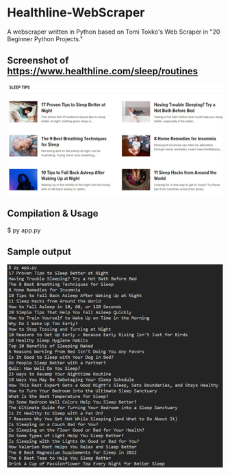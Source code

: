 # Healthline-WebScraper

A webscraper written in Python based on Tomi Tokko's Web Scraper in "20 Beginner Python Projects." 

## Screenshot of https://www.healthline.com/sleep/routines
![](Screenshots/HealthLineSleepArticles.png)

## Compilation & Usage
$ py app.py

## Sample output
![](Screenshots/SampleOutput1_NotFormatted.png)






